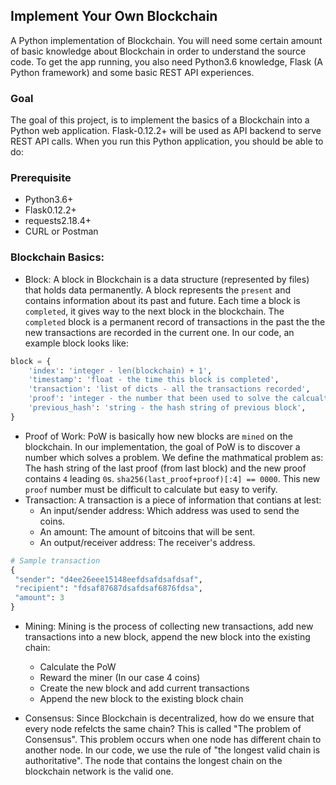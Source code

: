 ## Implement Your Own Blockchain
A Python implementation of Blockchain. You will need some certain amount of basic knowledge about Blockchain in order to understand the source code. To get the app running, you also need Python3.6 knowledge, Flask (A Python framework) and some basic REST API experiences.

### Goal
The goal of this project, is to implement the basics of a Blockchain into a Python web application. Flask-0.12.2+ will be used as API backend to serve REST API calls. When you run this Python application, you should be able to do:


### Prerequisite
* Python3.6+
* Flask0.12.2+
* requests2.18.4+
* CURL or Postman

### Blockchain Basics:
* Block: A block in Blockchain is a data structure (represented by files) that holds data permanently. A block represents the `present` and contains information about its past and future. Each time a block is `completed`, it gives way to the next block in the blockchain. The `completed` block is a permanent record of transactions in the past the the new transactions are recorded in the current one. In our code, an example block looks like:
```python
block = {
    'index': 'integer - len(blockchain) + 1',
    'timestamp': 'float - the time this block is completed',
    'transaction': 'list of dicts - all the transactions recorded',
    'proof': 'integer - the number that been used to solve the calcualtion problem, will be used for chain validation',
    'previous_hash': 'string - the hash string of previous block',
}
```
* Proof of Work: PoW is basically how new blocks are `mined` on the blockchain. In our implementation, the goal of PoW is to discover a number which solves a problem. We define the mathmatical problem as: The hash string of the last proof (from last block) and the new proof contains `4` leading `0`s. `sha256(last_proof+proof)[:4] == 0000`. This new `proof` number must be difficult to calculate but easy to verify.
* Transaction: A transaction is a piece of information that contians at lest:
  * An input/sender address: Which address was used to send the coins.
  * An amount: The amount of bitcoins that will be sent.
  * An output/receiver address: The receiver's address.
```python
# Sample transaction
{
 "sender": "d4ee26eee15148eefdsafdsafdsaf",
 "recipient": "fdsaf87687dsafdsaf6876fdsa",
 "amount": 3
}
```
* Mining: Mining is the process of collecting new transactions, add new transactions into a new block, append the new block into the existing chain:
  * Calculate the PoW
  * Reward the miner (In our case 4 coins)
  * Create the new block and add current transactions
  * Append the new block to the existing block chain

* Consensus: Since Blockchain is decentralized, how do we ensure that every node refelcts the same chain? This is called "The problem of Consensus". This problem occurs when one node has different chain to another node. In our code, we use the rule of "the longest valid chain is authoritative". The node that contains the longest chain on the blockchain network is the valid one.